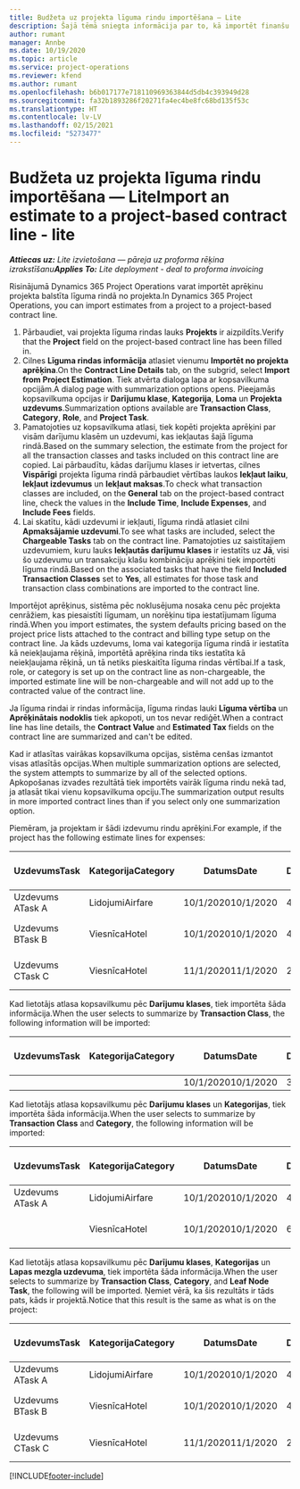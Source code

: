 ```yaml
---
title: Budžeta uz projekta līguma rindu importēšana — Lite
description: Šajā tēmā sniegta informācija par to, kā importēt finanšu aprēķinus no projekta līguma rindā.
author: rumant
manager: Annbe
ms.date: 10/19/2020
ms.topic: article
ms.service: project-operations
ms.reviewer: kfend
ms.author: rumant
ms.openlocfilehash: b6b017177e718110969363844d5db4c393949d28
ms.sourcegitcommit: fa32b1893286f20271fa4ec4be8fc68bd135f53c
ms.translationtype: HT
ms.contentlocale: lv-LV
ms.lasthandoff: 02/15/2021
ms.locfileid: "5273477"
---
```

# <a name="import-an-estimate-to-a-project-based-contract-line---lite"></a><span data-ttu-id="14188-103">Budžeta uz projekta līguma rindu importēšana — Lite</span><span class="sxs-lookup"><span data-stu-id="14188-103">Import an estimate to a project-based contract line - lite</span></span>

<span data-ttu-id="14188-104">_**Attiecas uz:** Lite izvietošana — pāreja uz proforma rēķina izrakstīšanu_</span><span class="sxs-lookup"><span data-stu-id="14188-104">_**Applies To:** Lite deployment - deal to proforma invoicing_</span></span>

<span data-ttu-id="14188-105">Risinājumā Dynamics 365 Project Operations varat importēt aprēķinu projekta balstīta līguma rindā no projekta.</span><span class="sxs-lookup"><span data-stu-id="14188-105">In Dynamics 365 Project Operations, you can import estimates from a project to a project-based contract line.</span></span>

1. <span data-ttu-id="14188-106">Pārbaudiet, vai projekta līguma rindas lauks **Projekts** ir aizpildīts.</span><span class="sxs-lookup"><span data-stu-id="14188-106">Verify that the **Project** field on the project-based contract line has been filled in.</span></span>
2. <span data-ttu-id="14188-107">Cilnes **Līguma rindas informācija** atlasiet vienumu **Importēt no projekta aprēķina**.</span><span class="sxs-lookup"><span data-stu-id="14188-107">On the **Contract Line Details** tab, on the subgrid, select **Import from Project Estimation**.</span></span> <span data-ttu-id="14188-108">Tiek atvērta dialoga lapa ar kopsavilkuma opcijām.</span><span class="sxs-lookup"><span data-stu-id="14188-108">A dialog page with summarization options opens.</span></span> <span data-ttu-id="14188-109">Pieejamās kopsavilkuma opcijas ir **Darījumu klase**, **Kategorija**, **Loma** un **Projekta uzdevums**.</span><span class="sxs-lookup"><span data-stu-id="14188-109">Summarization options available are **Transaction Class**, **Category**, **Role**, and **Project Task**.</span></span>
3. <span data-ttu-id="14188-110">Pamatojoties uz kopsavilkuma atlasi, tiek kopēti projekta aprēķini par visām darījumu klasēm un uzdevumi, kas iekļautas šajā līguma rindā.</span><span class="sxs-lookup"><span data-stu-id="14188-110">Based on the summary selection, the estimate from the project for all the transaction classes and tasks included on this contract line are copied.</span></span> <span data-ttu-id="14188-111">Lai pārbaudītu, kādas darījumu klases ir ietvertas, cilnes **Vispārīgi** projekta līguma rindā pārbaudiet vērtības laukos **Iekļaut laiku**, **Iekļaut izdevumus** un **Iekļaut maksas**.</span><span class="sxs-lookup"><span data-stu-id="14188-111">To check what transaction classes are included, on the **General** tab on the project-based contract line, check the values in the **Include Time**, **Include Expenses**, and **Include Fees** fields.</span></span> 
4. <span data-ttu-id="14188-112">Lai skatītu, kādi uzdevumi ir iekļauti, līguma rindā atlasiet cilni **Apmaksājamie uzdevumi**.</span><span class="sxs-lookup"><span data-stu-id="14188-112">To see what tasks are included, select the **Chargeable Tasks** tab on the contract line.</span></span> <span data-ttu-id="14188-113">Pamatojoties uz saistītajiem uzdevumiem, kuru lauks **Iekļautās darījumu klases** ir iestatīts uz **Jā**, visi šo uzdevumu un transakciju klašu kombināciju aprēķini tiek importēti līguma rindā.</span><span class="sxs-lookup"><span data-stu-id="14188-113">Based on the associated tasks that have the field **Included Transaction Classes** set to **Yes**, all estimates for those task and transaction class combinations are imported to the contract line.</span></span>

<span data-ttu-id="14188-114">Importējot aprēķinus, sistēma pēc noklusējuma nosaka cenu pēc projekta cenrāžiem, kas piesaistīti līgumam, un norēķinu tipa iestatījumam līguma rindā.</span><span class="sxs-lookup"><span data-stu-id="14188-114">When you import estimates, the system defaults pricing based on the project price lists attached to the contract and billing type setup on the contract line.</span></span> <span data-ttu-id="14188-115">Ja kāds uzdevums, loma vai kategorija līguma rindā ir iestatīta kā neiekļaujama rēķinā, importētā aprēķina rinda tiks iestatīta kā neiekļaujama rēķinā, un tā netiks pieskaitīta līguma rindas vērtībai.</span><span class="sxs-lookup"><span data-stu-id="14188-115">If a task, role, or category is set up on the contract line as non-chargeable, the imported estimate line will be non-chargeable and will not add up to the contracted value of the contract line.</span></span>

<span data-ttu-id="14188-116">Ja līguma rindai ir rindas informācija, līguma rindas lauki **Līguma vērtība** un **Aprēķinātais nodoklis** tiek apkopoti, un tos nevar rediģēt.</span><span class="sxs-lookup"><span data-stu-id="14188-116">When a contract line has line details, the **Contract Value** and **Estimated Tax** fields on the contract line are summarized and can't be edited.</span></span>

<span data-ttu-id="14188-117">Kad ir atlasītas vairākas kopsavilkuma opcijas, sistēma cenšas izmantot visas atlasītās opcijas.</span><span class="sxs-lookup"><span data-stu-id="14188-117">When multiple summarization options are selected, the system attempts to summarize by all of the selected options.</span></span> <span data-ttu-id="14188-118">Apkopošanas izvades rezultātā tiek importēts vairāk līguma rindu nekā tad, ja atlasāt tikai vienu kopsavilkuma opciju.</span><span class="sxs-lookup"><span data-stu-id="14188-118">The summarization output results in more imported contract lines than if you select only one summarization option.</span></span>

<span data-ttu-id="14188-119">Piemēram, ja projektam ir šādi izdevumu rindu aprēķini.</span><span class="sxs-lookup"><span data-stu-id="14188-119">For example, if the project has the following estimate lines for expenses:</span></span>

| <span data-ttu-id="14188-120">Uzdevums</span><span class="sxs-lookup"><span data-stu-id="14188-120">Task</span></span> | <span data-ttu-id="14188-121">Kategorija</span><span class="sxs-lookup"><span data-stu-id="14188-121">Category</span></span> | <span data-ttu-id="14188-122">Datums</span><span class="sxs-lookup"><span data-stu-id="14188-122">Date</span></span> | <span data-ttu-id="14188-123">Daudzums</span><span class="sxs-lookup"><span data-stu-id="14188-123">Quantity</span></span> | <span data-ttu-id="14188-124">Vienības cena</span><span class="sxs-lookup"><span data-stu-id="14188-124">Unit price</span></span> | <span data-ttu-id="14188-125">Apjoms/summa</span><span class="sxs-lookup"><span data-stu-id="14188-125">Amount</span></span> |
| --- | --- | --- | --- | --- | --- |
| <span data-ttu-id="14188-126">Uzdevums A</span><span class="sxs-lookup"><span data-stu-id="14188-126">Task A</span></span> | <span data-ttu-id="14188-127">Lidojumi</span><span class="sxs-lookup"><span data-stu-id="14188-127">Airfare</span></span> | <span data-ttu-id="14188-128">10/1/2020</span><span class="sxs-lookup"><span data-stu-id="14188-128">10/1/2020</span></span> | <span data-ttu-id="14188-129">4</span><span class="sxs-lookup"><span data-stu-id="14188-129">4</span></span> | <span data-ttu-id="14188-130">400</span><span class="sxs-lookup"><span data-stu-id="14188-130">400</span></span> | <span data-ttu-id="14188-131">1600</span><span class="sxs-lookup"><span data-stu-id="14188-131">1600</span></span> |
| <span data-ttu-id="14188-132">Uzdevums B</span><span class="sxs-lookup"><span data-stu-id="14188-132">Task B</span></span> | <span data-ttu-id="14188-133">Viesnīca</span><span class="sxs-lookup"><span data-stu-id="14188-133">Hotel</span></span> | <span data-ttu-id="14188-134">10/1/2020</span><span class="sxs-lookup"><span data-stu-id="14188-134">10/1/2020</span></span> | <span data-ttu-id="14188-135">4</span><span class="sxs-lookup"><span data-stu-id="14188-135">4</span></span> | <span data-ttu-id="14188-136">Vairāk nekā 200</span><span class="sxs-lookup"><span data-stu-id="14188-136">200</span></span> | <span data-ttu-id="14188-137">800</span><span class="sxs-lookup"><span data-stu-id="14188-137">800</span></span> |
| <span data-ttu-id="14188-138">Uzdevums C</span><span class="sxs-lookup"><span data-stu-id="14188-138">Task C</span></span> | <span data-ttu-id="14188-139">Viesnīca</span><span class="sxs-lookup"><span data-stu-id="14188-139">Hotel</span></span> | <span data-ttu-id="14188-140">11/1/2020</span><span class="sxs-lookup"><span data-stu-id="14188-140">11/1/2020</span></span> | <span data-ttu-id="14188-141">2</span><span class="sxs-lookup"><span data-stu-id="14188-141">2</span></span> | <span data-ttu-id="14188-142">Vairāk nekā 200</span><span class="sxs-lookup"><span data-stu-id="14188-142">200</span></span> | <span data-ttu-id="14188-143">400</span><span class="sxs-lookup"><span data-stu-id="14188-143">400</span></span> |

<span data-ttu-id="14188-144">Kad lietotājs atlasa kopsavilkumu pēc **Darījumu klases**, tiek importēta šāda informācija.</span><span class="sxs-lookup"><span data-stu-id="14188-144">When the user selects to summarize by **Transaction Class**, the following information will be imported:</span></span>

| <span data-ttu-id="14188-145">Uzdevums</span><span class="sxs-lookup"><span data-stu-id="14188-145">Task</span></span> | <span data-ttu-id="14188-146">Kategorija</span><span class="sxs-lookup"><span data-stu-id="14188-146">Category</span></span> | <span data-ttu-id="14188-147">Datums</span><span class="sxs-lookup"><span data-stu-id="14188-147">Date</span></span> | <span data-ttu-id="14188-148">Daudzums</span><span class="sxs-lookup"><span data-stu-id="14188-148">Quantity</span></span> | <span data-ttu-id="14188-149">Vienības cena</span><span class="sxs-lookup"><span data-stu-id="14188-149">Unit price</span></span> | <span data-ttu-id="14188-150">Apjoms/summa</span><span class="sxs-lookup"><span data-stu-id="14188-150">Amount</span></span> |
| --- | --- | --- | --- | --- | --- |
| &nbsp; | &nbsp; | <span data-ttu-id="14188-151">10/1/2020</span><span class="sxs-lookup"><span data-stu-id="14188-151">10/1/2020</span></span> | <span data-ttu-id="14188-152">3.34</span><span class="sxs-lookup"><span data-stu-id="14188-152">3.34</span></span> | <span data-ttu-id="14188-153">840</span><span class="sxs-lookup"><span data-stu-id="14188-153">840</span></span> | <span data-ttu-id="14188-154">2800</span><span class="sxs-lookup"><span data-stu-id="14188-154">2800</span></span> |

<span data-ttu-id="14188-155">Kad lietotājs atlasa kopsavilkumu pēc **Darījumu klases** un **Kategorijas**, tiek importēta šāda informācija.</span><span class="sxs-lookup"><span data-stu-id="14188-155">When the user selects to summarize by **Transaction Class** and **Category**, the following information will be imported:</span></span>

| <span data-ttu-id="14188-156">Uzdevums</span><span class="sxs-lookup"><span data-stu-id="14188-156">Task</span></span> | <span data-ttu-id="14188-157">Kategorija</span><span class="sxs-lookup"><span data-stu-id="14188-157">Category</span></span> | <span data-ttu-id="14188-158">Datums</span><span class="sxs-lookup"><span data-stu-id="14188-158">Date</span></span> | <span data-ttu-id="14188-159">Daudzums</span><span class="sxs-lookup"><span data-stu-id="14188-159">Quantity</span></span> | <span data-ttu-id="14188-160">Vienības cena</span><span class="sxs-lookup"><span data-stu-id="14188-160">Unit price</span></span> | <span data-ttu-id="14188-161">Apjoms/summa</span><span class="sxs-lookup"><span data-stu-id="14188-161">Amount</span></span> |
| --- | --- | --- | --- | --- | --- |
| <span data-ttu-id="14188-162">Uzdevums A</span><span class="sxs-lookup"><span data-stu-id="14188-162">Task A</span></span> | <span data-ttu-id="14188-163">Lidojumi</span><span class="sxs-lookup"><span data-stu-id="14188-163">Airfare</span></span> | <span data-ttu-id="14188-164">10/1/2020</span><span class="sxs-lookup"><span data-stu-id="14188-164">10/1/2020</span></span> | <span data-ttu-id="14188-165">4</span><span class="sxs-lookup"><span data-stu-id="14188-165">4</span></span> | <span data-ttu-id="14188-166">400</span><span class="sxs-lookup"><span data-stu-id="14188-166">400</span></span> | <span data-ttu-id="14188-167">1600</span><span class="sxs-lookup"><span data-stu-id="14188-167">1600</span></span> |
| &nbsp;| <span data-ttu-id="14188-168">Viesnīca</span><span class="sxs-lookup"><span data-stu-id="14188-168">Hotel</span></span> | <span data-ttu-id="14188-169">10/1/2020</span><span class="sxs-lookup"><span data-stu-id="14188-169">10/1/2020</span></span> | <span data-ttu-id="14188-170">6</span><span class="sxs-lookup"><span data-stu-id="14188-170">6</span></span> | <span data-ttu-id="14188-171">Vairāk nekā 200</span><span class="sxs-lookup"><span data-stu-id="14188-171">200</span></span> | <span data-ttu-id="14188-172">1200</span><span class="sxs-lookup"><span data-stu-id="14188-172">1200</span></span> |

<span data-ttu-id="14188-173">Kad lietotājs atlasa kopsavilkumu pēc **Darījumu klases**, **Kategorijas** un **Lapas mezgla uzdevuma**, tiek importēta šāda informācija.</span><span class="sxs-lookup"><span data-stu-id="14188-173">When the user selects to summarize by **Transaction Class**, **Category**, and **Leaf Node Task**, the following will be imported.</span></span> <span data-ttu-id="14188-174">Ņemiet vērā, ka šis rezultāts ir tāds pats, kāds ir projektā.</span><span class="sxs-lookup"><span data-stu-id="14188-174">Notice that this result is the same as what is on the project:</span></span>

| <span data-ttu-id="14188-175">Uzdevums</span><span class="sxs-lookup"><span data-stu-id="14188-175">Task</span></span> | <span data-ttu-id="14188-176">Kategorija</span><span class="sxs-lookup"><span data-stu-id="14188-176">Category</span></span> | <span data-ttu-id="14188-177">Datums</span><span class="sxs-lookup"><span data-stu-id="14188-177">Date</span></span> | <span data-ttu-id="14188-178">Daudzums</span><span class="sxs-lookup"><span data-stu-id="14188-178">Quantity</span></span> | <span data-ttu-id="14188-179">Vienības cena</span><span class="sxs-lookup"><span data-stu-id="14188-179">Unit price</span></span> | <span data-ttu-id="14188-180">Apjoms/summa</span><span class="sxs-lookup"><span data-stu-id="14188-180">Amount</span></span> |
| --- | --- | --- | --- | --- | --- |
| <span data-ttu-id="14188-181">Uzdevums A</span><span class="sxs-lookup"><span data-stu-id="14188-181">Task A</span></span> | <span data-ttu-id="14188-182">Lidojumi</span><span class="sxs-lookup"><span data-stu-id="14188-182">Airfare</span></span> | <span data-ttu-id="14188-183">10/1/2020</span><span class="sxs-lookup"><span data-stu-id="14188-183">10/1/2020</span></span> | <span data-ttu-id="14188-184">4</span><span class="sxs-lookup"><span data-stu-id="14188-184">4</span></span> | <span data-ttu-id="14188-185">400</span><span class="sxs-lookup"><span data-stu-id="14188-185">400</span></span> | <span data-ttu-id="14188-186">1600</span><span class="sxs-lookup"><span data-stu-id="14188-186">1600</span></span> |
| <span data-ttu-id="14188-187">Uzdevums B</span><span class="sxs-lookup"><span data-stu-id="14188-187">Task B</span></span> | <span data-ttu-id="14188-188">Viesnīca</span><span class="sxs-lookup"><span data-stu-id="14188-188">Hotel</span></span> | <span data-ttu-id="14188-189">10/1/2020</span><span class="sxs-lookup"><span data-stu-id="14188-189">10/1/2020</span></span> | <span data-ttu-id="14188-190">4</span><span class="sxs-lookup"><span data-stu-id="14188-190">4</span></span> | <span data-ttu-id="14188-191">Vairāk nekā 200</span><span class="sxs-lookup"><span data-stu-id="14188-191">200</span></span> | <span data-ttu-id="14188-192">800</span><span class="sxs-lookup"><span data-stu-id="14188-192">800</span></span> |
| <span data-ttu-id="14188-193">Uzdevums C</span><span class="sxs-lookup"><span data-stu-id="14188-193">Task C</span></span> | <span data-ttu-id="14188-194">Viesnīca</span><span class="sxs-lookup"><span data-stu-id="14188-194">Hotel</span></span> | <span data-ttu-id="14188-195">11/1/2020</span><span class="sxs-lookup"><span data-stu-id="14188-195">11/1/2020</span></span> | <span data-ttu-id="14188-196">2</span><span class="sxs-lookup"><span data-stu-id="14188-196">2</span></span> | <span data-ttu-id="14188-197">Vairāk nekā 200</span><span class="sxs-lookup"><span data-stu-id="14188-197">200</span></span> | <span data-ttu-id="14188-198">400</span><span class="sxs-lookup"><span data-stu-id="14188-198">400</span></span> |


[!INCLUDE[footer-include](../../includes/footer-banner.md)]